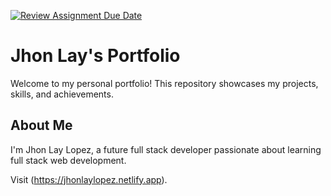 [![Review Assignment Due Date](https://classroom.github.com/assets/deadline-readme-button-24ddc0f5d75046c5622901739e7c5dd533143b0c8e959d652212380cedb1ea36.svg)](https://classroom.github.com/a/nn2YhwXT)

# Jhon Lay's Portfolio

Welcome to my personal portfolio! This repository showcases my projects,
skills, and achievements.

## About Me

I'm Jhon Lay Lopez, a future full stack developer passionate about learning
full stack web development.


Visit (https://jhonlaylopez.netlify.app).